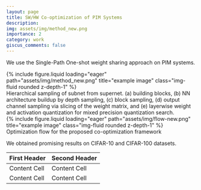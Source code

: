```yaml
---
layout: page
title: SW/HW Co-optimization of PIM Systems
description:
img: assets/img/method_new.png
importance: 2
category: work
giscus_comments: false
---
```


We use the Single-Path One-shot weight sharing approach on PIM systems.

<div class="row justify-content-center">
    <div class="col-sm-6 mt-3 mt-md-0">
        {% include figure.liquid loading="eager" path="assets/img/method_new.png" title="example image" class="img-fluid rounded z-depth-1" %}
    </div>
</div>
<div class="caption">
    Hierarchical sampling of subnet from supernet. (a) building blocks, (b) NN architecture buildup by depth sampling, (c) block sampling, (d) output channel sampling via slicing of the weight matrix, and (e) layerwise weight and activation quantization for mixed precision quantization search.
</div>

<div class="row justify-content-center">
    <div class="col-sm-6 mt-3 mt-md-0">
        {% include figure.liquid loading="eager" path="assets/img/flow-new.png" title="example image" class="img-fluid rounded z-depth-1" %}
    </div>
</div>
<div class="caption">
    Optimization flow for the proposed co-optimization framework
</div>

We obtained promising results on CIFAR-10 and CIFAR-100 datasets.

| First Header  | Second Header |
| ------------- | ------------- |
| Content Cell  | Content Cell  |
| Content Cell  | Content Cell  |

